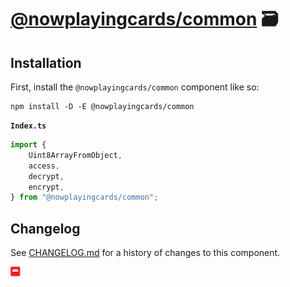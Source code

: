 # [@nowplayingcards/common] 🗃️

## Installation

First, install the `@nowplayingcards/common` component like so:

```
npm install -D -E @nowplayingcards/common
```

**`Index.ts`**

```ts
import {
	Uint8ArrayFromObject,
	access,
	decrypt,
	encrypt,
} from "@nowplayingcards/common";
```

[@nowplayingcards/common]: https://npmjs.org/@nowplayingcards/common

## Changelog

See [CHANGELOG.md](CHANGELOG.md) for a history of changes to this component.

[![Lightrix logo](https://raw.githubusercontent.com/Lightrix/npm/main/.github/img/favicon.png "Built with Lightrix/npm")](https://github.com/Lightrix/npm)

